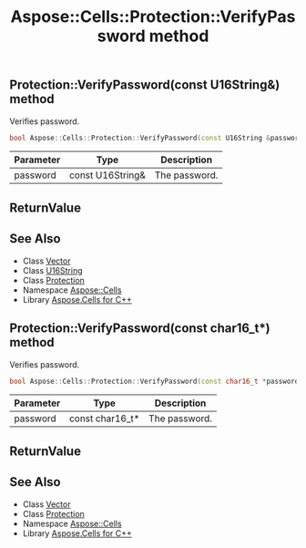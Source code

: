 ﻿---
title: Aspose::Cells::Protection::VerifyPassword method
linktitle: VerifyPassword
second_title: Aspose.Cells for C++ API Reference
description: 'Aspose::Cells::Protection::VerifyPassword method. Verifies password in C++.'
type: docs
weight: 3900
url: /cpp/aspose.cells/protection/verifypassword/
---
## Protection::VerifyPassword(const U16String\&) method


Verifies password.

```cpp
bool Aspose::Cells::Protection::VerifyPassword(const U16String &password)
```


| Parameter | Type | Description |
| --- | --- | --- |
| password | const U16String\& | The password. |

## ReturnValue



## See Also

* Class [Vector](../../vector/)
* Class [U16String](../../u16string/)
* Class [Protection](../)
* Namespace [Aspose::Cells](../../)
* Library [Aspose.Cells for C++](../../../)
## Protection::VerifyPassword(const char16_t*) method


Verifies password.

```cpp
bool Aspose::Cells::Protection::VerifyPassword(const char16_t *password)
```


| Parameter | Type | Description |
| --- | --- | --- |
| password | const char16_t* | The password. |

## ReturnValue



## See Also

* Class [Vector](../../vector/)
* Class [Protection](../)
* Namespace [Aspose::Cells](../../)
* Library [Aspose.Cells for C++](../../../)
